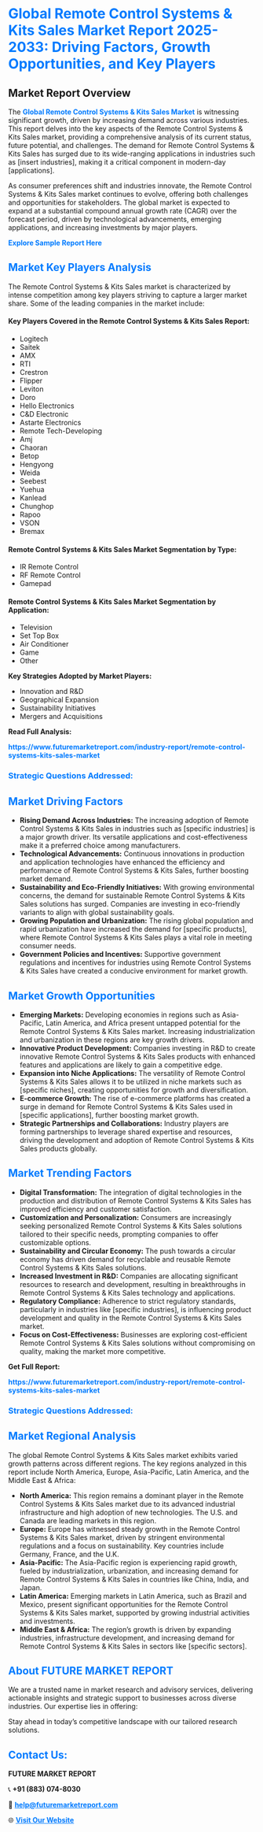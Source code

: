 <h1 style="color: #007BFF;">Global Remote Control Systems & Kits Sales Market Report 2025-2033: Driving Factors, Growth Opportunities, and Key Players</h1>

<section id="overview">
<h2>Market Report Overview</h2>
<p>The <a href="https://www.futuremarketreport.com/industry-report/remote-control-systems-kits-sales-market" style="color: #007BFF; text-decoration: none;"><strong>Global Remote Control Systems & Kits Sales Market</strong></a> is witnessing significant growth, driven by increasing demand across various industries. This report delves into the key aspects of the Remote Control Systems & Kits Sales market, providing a comprehensive analysis of its current status, future potential, and challenges. The demand for Remote Control Systems & Kits Sales has surged due to its wide-ranging applications in industries such as [insert industries], making it a critical component in modern-day [applications].</p>
<p>As consumer preferences shift and industries innovate, the Remote Control Systems & Kits Sales market continues to evolve, offering both challenges and opportunities for stakeholders. The global market is expected to expand at a substantial compound annual growth rate (CAGR) over the forecast period, driven by technological advancements, emerging applications, and increasing investments by major players.</p>
</section>

<section id="overview">
<p><a href="https://www.futuremarketreport.com/request-sample/reportId=109473" style="color: #007BFF; text-decoration: none;"><strong>Explore Sample Report Here</strong></a></p>
</section>

<section id="key-players">
<h2 style="color: #007BFF;">Market Key Players Analysis</h2>
<p>The Remote Control Systems & Kits Sales market is characterized by intense competition among key players striving to capture a larger market share. Some of the leading companies in the market include:</p>
<h4>Key Players Covered in the Remote Control Systems & Kits Sales Report:</h4>
<ul><li>Logitech</li><li>Saitek</li><li>AMX</li><li>RTI</li><li>Crestron</li><li>Flipper</li><li>Leviton</li><li>Doro</li><li>Hello Electronics</li><li>C&amp;D Electronic</li><li>Astarte Electronics</li><li>Remote Tech-Developing</li><li>Amj</li><li>Chaoran</li><li>Betop</li><li>Hengyong</li><li>Weida</li><li>Seebest</li><li>Yuehua</li><li>Kanlead</li><li>Chunghop</li><li>Rapoo</li><li>VSON</li><li>Bremax</li></ul>
<h4>Remote Control Systems & Kits Sales Market Segmentation by Type:</h4>
<ul><li>IR Remote Control</li><li>RF Remote Control</li><li>Gamepad</li></ul>

<h4>Remote Control Systems & Kits Sales Market Segmentation by Application:</h4>
<ul><li>Television</li><li>Set Top Box</li><li>Air Conditioner</li><li>Game</li><li>Other</li></ul>
<p><strong>Key Strategies Adopted by Market Players:</strong></p>
<ul>
<li>Innovation and R&D</li>
<li>Geographical Expansion</li>
<li>Sustainability Initiatives</li>
<li>Mergers and Acquisitions</li>
</ul>
</section>

<section>
<p><strong>Read Full Analysis: </strong></p><a href="https://www.futuremarketreport.com/industry-report/remote-control-systems-kits-sales-market" style="color: #007BFF; text-decoration: none;"><strong>https://www.futuremarketreport.com/industry-report/remote-control-systems-kits-sales-market</strong></a>
<h3 style="color: #007BFF;">Strategic Questions Addressed:</h3>
</section>

<section id="driving-factors">
<h2 style="color: #007BFF;">Market Driving Factors</h2>
<ul>
<li><strong>Rising Demand Across Industries:</strong> The increasing adoption of Remote Control Systems & Kits Sales in industries such as [specific industries] is a major growth driver. Its versatile applications and cost-effectiveness make it a preferred choice among manufacturers.</li>
<li><strong>Technological Advancements:</strong> Continuous innovations in production and application technologies have enhanced the efficiency and performance of Remote Control Systems & Kits Sales, further boosting market demand.</li>
<li><strong>Sustainability and Eco-Friendly Initiatives:</strong> With growing environmental concerns, the demand for sustainable Remote Control Systems & Kits Sales solutions has surged. Companies are investing in eco-friendly variants to align with global sustainability goals.</li>
<li><strong>Growing Population and Urbanization:</strong> The rising global population and rapid urbanization have increased the demand for [specific products], where Remote Control Systems & Kits Sales plays a vital role in meeting consumer needs.</li>
<li><strong>Government Policies and Incentives:</strong> Supportive government regulations and incentives for industries using Remote Control Systems & Kits Sales have created a conducive environment for market growth.</li>
</ul>
</section>

<section id="growth-opportunities">
<h2 style="color: #007BFF;">Market Growth Opportunities</h2>
<ul>
<li><strong>Emerging Markets:</strong> Developing economies in regions such as Asia-Pacific, Latin America, and Africa present untapped potential for the Remote Control Systems & Kits Sales market. Increasing industrialization and urbanization in these regions are key growth drivers.</li>
<li><strong>Innovative Product Development:</strong> Companies investing in R&D to create innovative Remote Control Systems & Kits Sales products with enhanced features and applications are likely to gain a competitive edge.</li>
<li><strong>Expansion into Niche Applications:</strong> The versatility of Remote Control Systems & Kits Sales allows it to be utilized in niche markets such as [specific niches], creating opportunities for growth and diversification.</li>
<li><strong>E-commerce Growth:</strong> The rise of e-commerce platforms has created a surge in demand for Remote Control Systems & Kits Sales used in [specific applications], further boosting market growth.</li>
<li><strong>Strategic Partnerships and Collaborations:</strong> Industry players are forming partnerships to leverage shared expertise and resources, driving the development and adoption of Remote Control Systems & Kits Sales products globally.</li>
</ul>
</section>

<section id="trending-factors">
<h2 style="color: #007BFF;">Market Trending Factors</h2>
<ul>
<li><strong>Digital Transformation:</strong> The integration of digital technologies in the production and distribution of Remote Control Systems & Kits Sales has improved efficiency and customer satisfaction.</li>
<li><strong>Customization and Personalization:</strong> Consumers are increasingly seeking personalized Remote Control Systems & Kits Sales solutions tailored to their specific needs, prompting companies to offer customizable options.</li>
<li><strong>Sustainability and Circular Economy:</strong> The push towards a circular economy has driven demand for recyclable and reusable Remote Control Systems & Kits Sales solutions.</li>
<li><strong>Increased Investment in R&D:</strong> Companies are allocating significant resources to research and development, resulting in breakthroughs in Remote Control Systems & Kits Sales technology and applications.</li>
<li><strong>Regulatory Compliance:</strong> Adherence to strict regulatory standards, particularly in industries like [specific industries], is influencing product development and quality in the Remote Control Systems & Kits Sales market.</li>
<li><strong>Focus on Cost-Effectiveness:</strong> Businesses are exploring cost-efficient Remote Control Systems & Kits Sales solutions without compromising on quality, making the market more competitive.</li>
</ul>
</section>

<section>
<p><strong>Get Full Report: </strong></p><a href="https://www.futuremarketreport.com/industry-report/remote-control-systems-kits-sales-market" style="color: #007BFF; text-decoration: none;"><strong>https://www.futuremarketreport.com/industry-report/remote-control-systems-kits-sales-market</strong></a>
<h3 style="color: #007BFF;">Strategic Questions Addressed:</h3>
</section>


<section id="regional-analysis">
<h2 style="color: #007BFF;">Market Regional Analysis</h2>
<p>The global Remote Control Systems & Kits Sales market exhibits varied growth patterns across different regions. The key regions analyzed in this report include North America, Europe, Asia-Pacific, Latin America, and the Middle East & Africa:</p>
<ul>
<li><strong>North America:</strong> This region remains a dominant player in the Remote Control Systems & Kits Sales market due to its advanced industrial infrastructure and high adoption of new technologies. The U.S. and Canada are leading markets in this region.</li>
<li><strong>Europe:</strong> Europe has witnessed steady growth in the Remote Control Systems & Kits Sales market, driven by stringent environmental regulations and a focus on sustainability. Key countries include Germany, France, and the U.K.</li>
<li><strong>Asia-Pacific:</strong> The Asia-Pacific region is experiencing rapid growth, fueled by industrialization, urbanization, and increasing demand for Remote Control Systems & Kits Sales in countries like China, India, and Japan.</li>
<li><strong>Latin America:</strong> Emerging markets in Latin America, such as Brazil and Mexico, present significant opportunities for the Remote Control Systems & Kits Sales market, supported by growing industrial activities and investments.</li>
<li><strong>Middle East & Africa:</strong> The region’s growth is driven by expanding industries, infrastructure development, and increasing demand for Remote Control Systems & Kits Sales in sectors like [specific sectors].</li>
</ul>
</section>

<footer>
<h2 style="color: #007BFF;">About FUTURE MARKET REPORT</h2>
<p>We are a trusted name in market research and advisory services, delivering actionable insights and strategic support to businesses across diverse industries. Our expertise lies in offering:</p>

<p>Stay ahead in today’s competitive landscape with our tailored research solutions.</p>

<h2 style="color: #007BFF;">Contact Us:</h2>
<p><strong>FUTURE MARKET REPORT</strong></p>
<p>📞 <strong>+91 (883) 074-8030</strong></p>
<p>📧 <strong><a href="mailto:help@futuremarketreport.com" style="color: #007BFF;">help@futuremarketreport.com</a></strong></p>
<p>🌐 <strong><a href="https://www.futuremarketreport.com/" style="color: #007BFF;">Visit Our Website</a></strong></p>
</footer>
